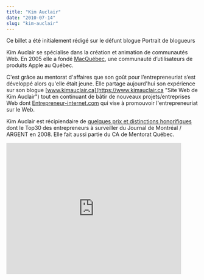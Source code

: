 ```yaml
---
title: "Kim Auclair"
date: "2010-07-14"
slug: "kim-auclair"
---
```


Ce billet a été initialement rédigé sur le défunt blogue Portrait de blogueurs

Kim Auclair se spécialise dans la création et animation de communautés Web. En 2005 elle a fondé [MacQuébec](https://www.macquebec.com/ "Site Web de MacQuébec"), une communauté d’utilisateurs de produits Apple au Québec.

C'est grâce au mentorat d'affaires que son goût pour l’entrepreneuriat s’est développé alors qu'elle était jeune. Elle partage aujourd'hui son expérience sur son blogue [www.kimauclair.ca](https://www.kimauclair.ca "Site Web de Kim Auclair") tout en continuant de bâtir de nouveaux projets/entreprises Web dont [Entrepreneur-internet.com](https://www.entrepreneur-internet.com/ "Site Web d'Entrepreneur Internet") qui vise à promouvoir l'entrepreneuriat sur le Web.

Kim Auclair est récipiendaire de [quelques prix et distinctions honorifiques](https://kimauclair.ca/blog/medias/ "Dans les médias") dont le Top30 des entrepreneurs à surveiller du Journal de Montréal / ARGENT en 2008. Elle fait aussi partie du CA de Mentorat Québec.

<iframe width="459" height="344" src="https://www.youtube.com/embed/iJJlFSa8gsI?feature=oembed" frameborder="0" allowfullscreen></iframe>
